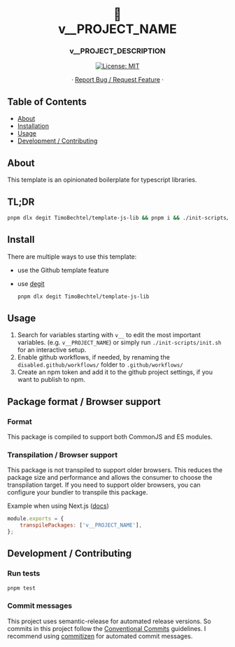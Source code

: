 <h1 align="center">
🧩
<br/>
v__PROJECT_NAME
</h1>
<h3 align="center">v__PROJECT_DESCRIPTION</h3>
<p align="center">
  <a href="#" target="_blank">
    <img alt="License: MIT" src="https://img.shields.io/badge/License-MIT-yellow.svg" />
  </a>
</p>
<p align="center">
  ·
  <a href="https://github.com/v__GITHUB_USER/v__PROJECT_NAME/issues">Report Bug / Request Feature</a>
  ·
</p>

## Table of Contents

- [About](#about)
- [Installation](#install)
- [Usage](#usage)
- [Development / Contributing](#Development-Contributing)

## About

This template is an opinionated boilerplate for typescript libraries.

## TL;DR

```sh
pnpm dlx degit TimoBechtel/template-js-lib && pnpm i && ./init-scripts/init.sh
```

## Install

There are multiple ways to use this template:

- use the Github template feature
- use [degit](https://github.com/Rich-Harris/degit)

  ```sh
  pnpm dlx degit TimoBechtel/template-js-lib
  ```

## Usage

1. Search for variables starting with `v__` to edit the most important variables. (e.g. `v__PROJECT_NAME`) or simply run `./init-scripts/init.sh` for an interactive setup.
2. Enable github workflows, if needed, by renaming the `disabled.github/workflows/` folder to `.github/workflows/`
3. Create an npm token and add it to the github project settings, if you want to publish to npm.

## Package format / Browser support

### Format

This package is compiled to support both CommonJS and ES modules.

### Transpilation / Browser support

This package is not transpiled to support older browsers. This reduces the package size and performance and allows the consumer to choose the transpilation target.
If you need to support older browsers, you can configure your bundler to transpile this package.

Example when using Next.js ([docs](https://nextjs.org/docs/advanced-features/compiler#module-transpilation))

```js
module.exports = {
	transpilePackages: ['v__PROJECT_NAME'],
};
```

## Development / Contributing

### Run tests

```sh
pnpm test
```

### Commit messages

This project uses semantic-release for automated release versions. So commits in this project follow the [Conventional Commits](https://www.conventionalcommits.org/en/v1.0.0-beta.2/) guidelines. I recommend using [commitizen](https://github.com/commitizen/cz-cli) for automated commit messages.
